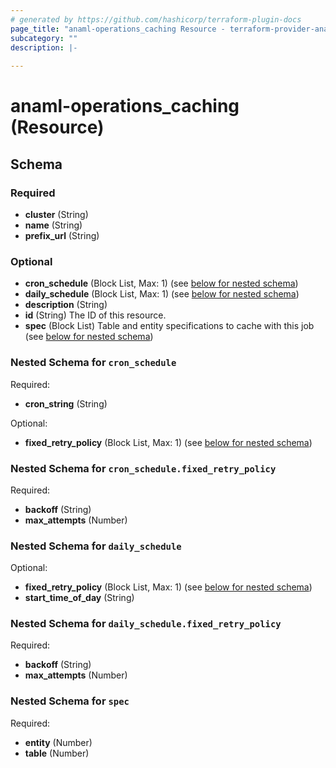```yaml
---
# generated by https://github.com/hashicorp/terraform-plugin-docs
page_title: "anaml-operations_caching Resource - terraform-provider-anaml-operations"
subcategory: ""
description: |-
  
---
```


# anaml-operations_caching (Resource)





<!-- schema generated by tfplugindocs -->
## Schema

### Required

- **cluster** (String)
- **name** (String)
- **prefix_url** (String)

### Optional

- **cron_schedule** (Block List, Max: 1) (see [below for nested schema](#nestedblock--cron_schedule))
- **daily_schedule** (Block List, Max: 1) (see [below for nested schema](#nestedblock--daily_schedule))
- **description** (String)
- **id** (String) The ID of this resource.
- **spec** (Block List) Table and entity specifications to cache with this job (see [below for nested schema](#nestedblock--spec))

<a id="nestedblock--cron_schedule"></a>
### Nested Schema for `cron_schedule`

Required:

- **cron_string** (String)

Optional:

- **fixed_retry_policy** (Block List, Max: 1) (see [below for nested schema](#nestedblock--cron_schedule--fixed_retry_policy))

<a id="nestedblock--cron_schedule--fixed_retry_policy"></a>
### Nested Schema for `cron_schedule.fixed_retry_policy`

Required:

- **backoff** (String)
- **max_attempts** (Number)



<a id="nestedblock--daily_schedule"></a>
### Nested Schema for `daily_schedule`

Optional:

- **fixed_retry_policy** (Block List, Max: 1) (see [below for nested schema](#nestedblock--daily_schedule--fixed_retry_policy))
- **start_time_of_day** (String)

<a id="nestedblock--daily_schedule--fixed_retry_policy"></a>
### Nested Schema for `daily_schedule.fixed_retry_policy`

Required:

- **backoff** (String)
- **max_attempts** (Number)



<a id="nestedblock--spec"></a>
### Nested Schema for `spec`

Required:

- **entity** (Number)
- **table** (Number)


